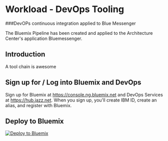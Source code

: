 # Workload - DevOps Tooling


###DevOPs continuous integration applied to Blue Messenger


The Bluemix Pipeline has been created and applied to the Architecture Center's application Bluemessenger.


## Introduction

A tool chain is awesome


## Sign up for / Log into Bluemix and DevOps

Sign up for Bluemix at https://console.ng.bluemix.net and DevOps Services at https://hub.jazz.net.
When you sign up, you'll create IBM ID, create an alias, and register with Bluemix. 


## Deploy to Bluemix

 [![Deploy to Bluemix](https://bluemix.net/deploy/button.png)](https://bluemix.net/deploy?repository=https://github.com/wprichar/DevOPs-tooling.git)

